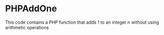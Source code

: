 # PHPAddOne
This code contains a PHP function that adds 1 to an integer n without using arithmetic operations
